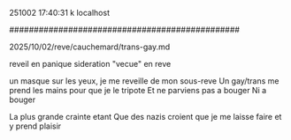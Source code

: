 251002
17:40:31
k
localhost

###############################################

2025/10/02/reve/cauchemard/trans-gay.md

reveil en panique
sideration "vecue" en reve

un masque sur les yeux,
je me reveille de mon sous-reve
Un gay/trans me prend les mains
pour que je le tripote
Et ne parviens pas a bouger
Ni a bouger

La plus grande crainte etant
Que des nazis croient
que je me laisse faire
et y prend plaisir


